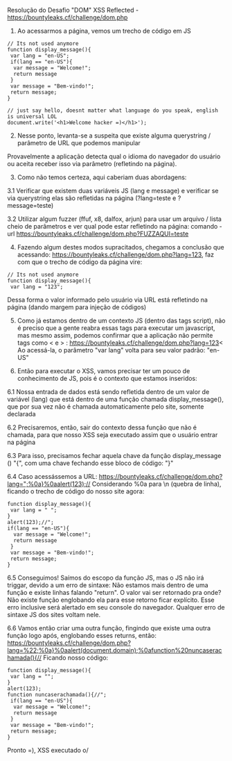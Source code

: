 Resolução do Desafio "DOM" XSS Reflected - https://bountyleaks.cf/challenge/dom.php

1.  Ao acessarmos a página, vemos um trecho de código em JS
```
// Its not used anymore
function display_message(){
 var lang = "en-US";
 if(lang == "en-US"){
  var message = "Welcome!";
  return message 
 }
 var message = "Bem-vindo!";
 return message;
}

// just say hello, doesnt matter what language do you speak, english is universal LOL
document.write('<h1>Welcome hacker =)</h1>');
```
2. Nesse ponto, levanta-se a suspeita que existe alguma querystring / parâmetro de URL que podemos manipular

Provavelmente a aplicação detecta qual o idioma do navegador do usuário ou aceita receber isso via parâmetro (refletindo na página).

3. Como não temos certeza, aqui caberiam duas abordagens:

3.1 Verificar que existem duas variáveis JS (lang e message) e verificar se via querystring elas são refletidas na página (?lang=teste e ?message=teste)

3.2 Utilizar algum fuzzer (ffuf, x8, dalfox, arjun) para usar um arquivo / lista cheio de parâmetros e ver qual pode estar refletindo na página: comando -url https://bountyleaks.cf/challenge/dom.php?FUZZAQUI=teste

4. Fazendo algum destes modos supracitados, chegamos a conclusão que acessando: https://bountyleaks.cf/challenge/dom.php?lang=123, faz com que o trecho de código da página vire:
```
// Its not used anymore
function display_message(){
 var lang = "123";
```
Dessa forma o valor informado pelo usuário via URL está refletindo na página (dando margem para injeção de códigos)

5. Como já estamos dentro de um contexto JS (dentro das tags script), não é preciso que a gente reabra essas tags para executar um javascript, mas mesmo assim, podemos confirmar que a aplicação não permite tags como < e > : https://bountyleaks.cf/challenge/dom.php?lang=123< 
Ao acessá-la, o parâmetro "var lang" volta para seu valor padrão: "en-US"

6. Então para executar o XSS, vamos precisar ter um pouco de conhecimento de JS, pois é o contexto que estamos inseridos: 

6.1 Nossa entrada de dados está sendo refletida dentro de um valor de variável (lang) que está dentro de uma função chamada display_message(), que por sua vez não é chamada automaticamente pelo site, somente declarada

6.2 Precisaremos, então, sair do contexto dessa função que não é chamada, para que nosso XSS seja executado assim que o usuário entrar na página

6.3 Para isso, precisamos fechar aquela chave da função display_message () "{", com uma chave fechando esse bloco de código: "}"

6.4 Caso acessássemos a URL: https://bountyleaks.cf/challenge/dom.php?lang=";%0a}%0aalert(123);// 
Considerando %0a para \n (quebra de linha), ficando o trecho de código do nosso site agora:
``` 
function display_message(){
 var lang = " ";
}
alert(123);//";
if(lang == "en-US"){
  var message = "Welcome!";
  return message 
 }
 var message = "Bem-vindo!";
 return message;
}
```

6.5 Conseguimos! Saímos do escopo da função JS, mas o JS não irá triggar, devido a um erro de sintaxe:
Não estamos mais dentro de uma função e existe linhas falando "return". O valor vai ser retornado pra onde? Não existe função englobando ela para esse retorno ficar explícito.
Esse erro inclusive será alertado em seu console do navegador. Qualquer erro de sintaxe JS dos sites voltam nele.

6.6 Vamos então criar uma outra função, fingindo que existe uma outra função logo após, englobando esses returns, então:
https://bountyleaks.cf/challenge/dom.php?lang=%22;%0a}%0aalert(document.domain);%0afunction%20nuncaserachamada(){//
Ficando nosso código:
```
function display_message(){
 var lang = "";
}
alert(123);
function nuncaserachamada(){//";
 if(lang == "en-US"){
  var message = "Welcome!";
  return message 
 }
 var message = "Bem-vindo!";
 return message;
}
```

Pronto =), XSS executado o/
